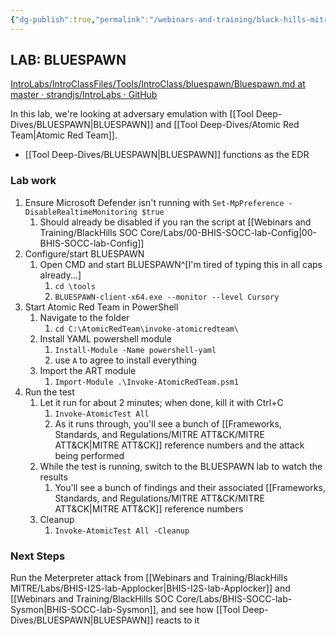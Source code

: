 ```yaml
---
{"dg-publish":true,"permalink":"/webinars-and-training/black-hills-mitre/bhis-i2-s-lab-bluespawn/"}
---
```



## LAB: BLUESPAWN
[IntroLabs/IntroClassFiles/Tools/IntroClass/bluespawn/Bluespawn.md at master · strandjs/IntroLabs · GitHub](https://github.com/strandjs/IntroLabs/blob/master/IntroClassFiles/Tools/IntroClass/bluespawn/Bluespawn.md)

In this lab, we're looking at adversary emulation with [[Tool Deep-Dives/BLUESPAWN\|BLUESPAWN]] and [[Tool Deep-Dives/Atomic Red Team\|Atomic Red Team]].
- [[Tool Deep-Dives/BLUESPAWN\|BLUESPAWN]] functions as the EDR

### Lab work
1. Ensure Microsoft Defender isn't running with `Set-MpPreference -DisableRealtimeMonitoring $true`
	1. Should already be disabled if you ran the script at [[Webinars and Training/BlackHills SOC Core/Labs/00-BHIS-SOCC-lab-Config\|00-BHIS-SOCC-lab-Config]]
2. Configure/start BLUESPAWN
	1. Open CMD and start BLUESPAWN^[I'm tired of typing this in all caps already...]
		1. `cd \tools`
		2. `BLUESPAWN-client-x64.exe --monitor --level Cursory`
3. Start Atomic Red Team in PowerShell
	1. Navigate to the folder
		1. `cd C:\AtomicRedTeam\invoke-atomicredteam\`
	2. Install YAML powershell module
		1. `Install-Module -Name powershell-yaml`
		2. use `A` to agree to install everything
	3. Import the ART module
		1. `Import-Module .\Invoke-AtomicRedTeam.psm1`
4. Run the test
	1. Let it run for about 2 minutes; when done, kill it with Ctrl+C
		1. `Invoke-AtomicTest All`
		2. As it runs through, you'll see a bunch of [[Frameworks, Standards, and Regulations/MITRE ATT&CK/MITRE ATT&CK\|MITRE ATT&CK]] reference numbers and the attack being performed
	2. While the test is running, switch to the BLUESPAWN lab to watch the results
		1. You'll see a bunch of findings and their associated [[Frameworks, Standards, and Regulations/MITRE ATT&CK/MITRE ATT&CK\|MITRE ATT&CK]] reference numbers
	3. Cleanup
		1. `Invoke-AtomicTest All -Cleanup`

### Next Steps
Run the Meterpreter attack from [[Webinars and Training/BlackHills MITRE/Labs/BHIS-I2S-lab-Applocker\|BHIS-I2S-lab-Applocker]] and [[Webinars and Training/BlackHills SOC Core/Labs/BHIS-SOCC-lab-Sysmon\|BHIS-SOCC-lab-Sysmon]], and see how [[Tool Deep-Dives/BLUESPAWN\|BLUESPAWN]] reacts to it
